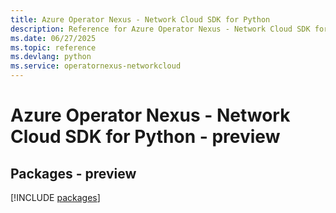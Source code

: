 ```yaml
---
title: Azure Operator Nexus - Network Cloud SDK for Python
description: Reference for Azure Operator Nexus - Network Cloud SDK for Python
ms.date: 06/27/2025
ms.topic: reference
ms.devlang: python
ms.service: operatornexus-networkcloud
---
```

# Azure Operator Nexus - Network Cloud SDK for Python - preview
## Packages - preview
[!INCLUDE [packages](operator-nexus---network-cloud-index.md)]